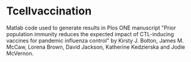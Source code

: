 # Tcellvaccination
Matlab code used to generate results in Plos ONE manuscript "Prior population immunity reduces the expected impact of CTL-inducing vaccines for pandemic influenza control" by Kirsty J. Bolton, James M. McCaw, Lorena Brown, David Jackson, Katherine Kedzierska and Jodie McVernon. 
